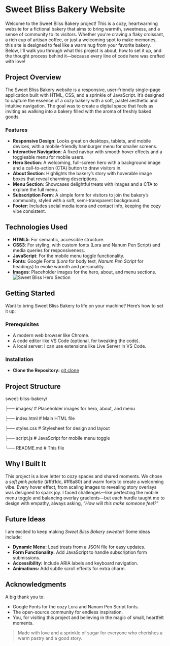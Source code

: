 # Sweet Bliss Bakery Website
Welcome to the Sweet Bliss Bakery project! This is a cozy, heartwarming website for a fictional bakery that aims to bring warmth, sweetness, and a sense of community to its visitors. Whether you're craving a flaky croissant, a rich cup of artisan coffee, or just a welcoming spot to make memories, this site is designed to feel like a warm hug from your favorite bakery. Below,  I'll walk you through what this project is about, how to set it up, and the thought process behind it—because every line of code here was crafted with love!

## Project Overview
The Sweet Bliss Bakery website is a responsive, user-friendly single-page application built with HTML, CSS, and a sprinkle of JavaScript. It’s designed to capture the essence of a cozy bakery with a soft, pastel aesthetic and intuitive navigation. The goal was to create a digital space that feels as inviting as walking into a bakery filled with the aroma of freshly baked goods.

### Features
- **Responsive Design**: Looks great on desktops, tablets, and mobile devices, with a mobile-friendly hamburger menu for smaller screens.
- **Interactive Navigation**: A fixed navbar with smooth hover effects and a toggleable menu for mobile users.
- **Hero Section**: A welcoming, full-screen hero with a background image and a call-to-action (CTA) button to draw visitors in.
- **About Section**: Highlights the bakery’s story with hoverable image boxes that reveal charming descriptions.
- **Menu Section**: Showcases delightful treats with images and a CTA to explore the full menu.
- **Subscription Form**: A simple form for visitors to join the bakery’s community, styled with a soft, semi-transparent background.
- **Footer**: Includes social media icons and contact info, keeping the cozy vibe consistent.

## Technologies Used
- **HTML5**: For semantic, accessible structure.
- **CSS3**: For styling, with custom fonts (Lora and Nanum Pen Script) and media queries for responsiveness.
- **JavaScript**: For the mobile menu toggle functionality.
- **Fonts**: Google Fonts (*Lora* for body text, *Nanum Pen Script* for headings) to evoke warmth and personality.
- **Images**: Placeholder images for the hero, about, and menu sections. ![Sweet Bliss Hero Section](images/)

## Getting Started
Want to bring Sweet Bliss Bakery to life on your machine? Here’s how to set it up:
### Prerequisites
- A modern web browser like Chrome.
- A code editor like VS Code (optional, for tweaking the code).
- A local server: I can use extensions like Live Server in VS Code.
### Installation
- **Clone the Repository:**
[git clone](https://github.com/arinnwjyyy/sweet-bliss-bakery.git)

## Project Structure
sweet-bliss-bakery/

├── images/               # Placeholder images for hero, about, and menu

├── index.html            # Main HTML file

├── styles.css            # Stylesheet for design and layout

├── script.js             # JavaScript for mobile menu toggle

└── README.md             # This file

## Why I Built It
This project is a love letter to cozy spaces and shared moments. We chose a *soft pink palette* (#ffd1dc, #ff8a80) and warm fonts to create a welcoming vibe. Every hover effect, from scaling images to revealing story overlays was designed to spark joy. I faced challenges—like perfecting the mobile menu toggle and balancing overlay gradients—but each hurdle taught me to design with empathy, always asking, *“How will this make someone feel?”* 

## Future Ideas
I am excited to keep making *Sweet Bliss Bakery sweeter!* Some ideas include:
- **Dynamic Menu:** Load treats from a JSON file for easy updates.
- **Form Functionality:** Add JavaScript to handle subscription form submissions.
- **Accessibility:** Include ARIA labels and keyboard navigation.
- **Animations:** Add subtle scroll effects for extra charm.

## Acknowledgments
A big thank you to:
- Google Fonts for the cozy Lora and Nanum Pen Script fonts.
- The open-source community for endless inspiration.
- You, for visiting this project and believing in the magic of small, heartfelt moments.

> Made with love and a sprinkle of sugar for everyone who cherishes a warm pastry and a good story.
